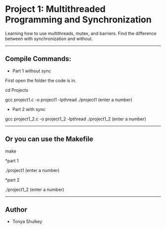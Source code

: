 # Project 1: Multithreaded Programming and Synchronization

Learning how to use multithreads, mutex, and barriers. Find the difference between with synchronization and without.

---

## Compile Commands:

* Part 1 without sync

First open the folder the code is in.

cd Projects

gcc project1.c -o project1 -lpthread
./project1 (enter a number)

* Part 2 with sync

gcc project1_2.c -o project1_2 -lpthread
./project1_2 (enter a number)

---
## Or you can use the Makefile

make

*part 1

./project1 (enter a number)

*part 2

./project1_2 (enter a number)


---

## Author

* Tonya Shulkey

